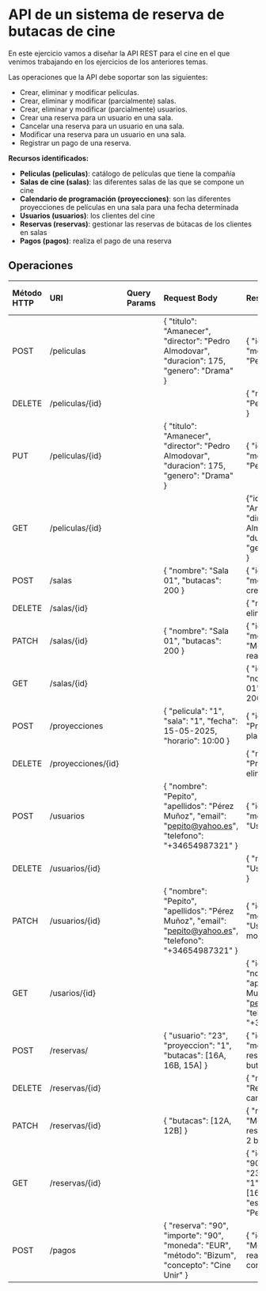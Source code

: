# API de un sistema de reserva de butacas de cine

En este ejercicio vamos a diseñar la API REST para el cine en el que venimos trabajando en los ejercicios de los anteriores temas.

Las operaciones que la API debe soportar son las siguientes:
- Crear, eliminar y modificar películas.
- Crear, eliminar y modificar (parcialmente) salas.
- Crear, eliminar y modificar (parcialmente) usuarios.
- Crear una reserva para un usuario en una sala.
- Cancelar una reserva para un usuario en una sala.
- Modificar una reserva para un usuario en una sala.
- Registrar un pago de una reserva.

**Recursos identificados:**
- **Peliculas (peliculas)**: catálogo de películas que tiene la compañía
- **Salas de cine (salas)**: las diferentes salas de las que se compone un cine
- **Calendario de programación (proyecciones)**: son las diferentes proyecciones de películas en una sala para una fecha determinada
- **Usuarios (usuarios)**: los clientes del cine
- **Reservas (reservas)**: gestionar las reservas de bútacas de los clientes en salas
- **Pagos (pagos)**: realiza el pago de una reserva


## Operaciones
| Método HTTP | URI                    | Query Params | Request Body                                                                                                | Response Body                                                                                                          | Códigos de Respuesta |
|:------------|:-----------------------|:-------------|:------------------------------------------------------------------------------------------------------------|:-----------------------------------------------------------------------------------------------------------------------|:---------------------|
| POST        | /peliculas             |              | { "titulo": "Amanecer", "director": "Pedro Almodovar", "duracion": 175, "genero": "Drama" }                 | { "id": "1", "mensaje": "Película creada" }                                                                            | 200, 400             |
| DELETE      | /peliculas/{id}        |              |                                                                                                             | { "mensaje": "Película eliminada" }                                                                                    | 200, 400             |
| PUT         | /peliculas/{id}        |              | { "titulo": "Amanecer", "director": "Pedro Almodovar", "duracion": 175, "genero": "Drama" }                 | { "id": "1", "mensaje": "Película creada" }                                                                            | 200, 400             |
| GET         | /peliculas/{id}        |              |                                                                                                             | {"id": "1", "titulo": "Amanecer", "director": "Pedro Almodovar", "duracion": 175, "genero": "Drama" }                  | 200, 400             |
| POST        | /salas                 |              | { "nombre": "Sala 01", "butacas": 200 }                                                                     | { "id": "1", "mensaje": "Sala creada" }                                                                                | 200, 400             |
| DELETE      | /salas/{id}            |              |                                                                                                             | { "mensaje": "Sala eliminada" }                                                                                        | 200, 400             |
| PATCH       | /salas/{id}            |              | { "nombre": "Sala 01", "butacas": 200 }                                                                     | { "id": "25", "mensaje": "Modificación realizada" }                                                                    | 200, 400             |
| GET         | /salas/{id}            |              |                                                                                                             | { "id": "25", "nombre": "Sala 01", "butacas": 200 }                                                                    | 200, 400             |
| POST        | /proyecciones          |              | { "pelicula": "1", "sala": "1", "fecha": 15-05-2025, "horario": 10:00 }                                     | { "id": "101", "Proyección planificada" }                                                                              | 200, 400             |
| DELETE      | /proyecciones/{id}     |              |                                                                                                             | { "mensaje": "Proyección eliminada" }                                                                                  | 200, 400             |
| POST        | /usuarios              |              | { "nombre": "Pepito", "apellidos": "Pérez Muñoz", "email": "pepito@yahoo.es", "telefono": "+34654987321"  } | { "id": "12", "mensaje": "Usuario creado" }                                                                            | 200, 400             |
| DELETE      | /usuarios/{id}         |              |                                                                                                             | { "mensaje": "Usuario eliminado" }                                                                                     | 200, 400             |
| PATCH       | /usuarios/{id}         |              | { "nombre": "Pepito", "apellidos": "Pérez Muñoz", "email": "pepito@yahoo.es", "telefono": "+34654987321"  } | { "id": "12", "mensaje": "Usuario modificado" }                                                                        | 200, 400             |
| GET         | /usarios/{id}          |              |                                                                                                             | { "id": "12", "nombre": "Pepito", "apellidos": "Pérez Muñoz", "email": "pepito@yahoo.es", "telefono": "+34654987321" } | 200, 400             |
| POST        | /reservas/             |              | { "usuario": "23", "proyeccion": "1", "butacas": [16A, 16B, 15A] }                                          | { "id": "90", "mensaje": "Se ha reservado 3 butacas" }                                                                 | 200, 400             |
| DELETE      | /reservas/{id}         |              |                                                                                                             | { "mensaje": "Reserva cancelada" }                                                                                     | 200, 400             |
| PATCH       | /reservas/{id}         |              | { "butacas": [12A, 12B] }                                                                                   | { "mensaje": "Modificada la reserva, ahora son 2 butacas" }                                                            | 200, 400             |
| GET         | /reservas/{id}         |              |                                                                                                             | { "id": "90","usuario": "23", "proyeccion": "1", "butacas": [16A, 16B, 15A], "estado": "Pendiente pago" }              | 200, 400             |
| POST        | /pagos			       |              | { "reserva": "90", "importe": "90", "moneda": "EUR", "método": "Bizum", "concepto": "Cine Unir" }           | { "id": "987", "Mensaje": "Pago realizado correctamente" }                                                             | 200, 400             |       

